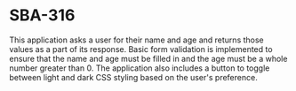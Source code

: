 # SBA-316
This application asks a user for their name and age and returns those values as a part of its response. Basic form validation is implemented to ensure that the name and age must be filled in and the age must be a whole number greater than 0. The application also includes a button to toggle between light and dark CSS styling based on the user's preference.